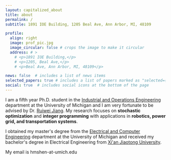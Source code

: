 ```yaml
---
layout: capitalized_about
title: about
permalink: /
subtitle: 1891 IOE Building, 1205 Beal Ave, Ann Arbor, MI, 48109

profile:
  align: right
  image: prof_pic.jpg
  image_circular: false # crops the image to make it circular
  address: # >
    # <p>1891 IOE Building,</p>
    # <p>1205, Beal Ave,</p>
    # <p>Beal Ave, Ann Arbor, MI, 48109</p>

news: false  # includes a list of news items
selected_papers: true # includes a list of papers marked as "selected={true}"
social: true  # includes social icons at the bottom of the page
---
```


I am a fifth year Ph.D. student in the [Industrial and Operations
Engineering](https://ioe.engin.umich.edu/) department at the University of
Michigan and I am very fortunate to be advised by Dr. [Ruiwei
Jiang](https://sites.google.com/site/ruiweijianguf/). My research focuses on
**stochastic optimization** and **integer programming** with applications in
**robotics, power grid, and transportation systems**. 

I obtained my master's degree from the [Electrical and Computer
Engineering](https://ece.engin.umich.edu/) department at the University of
Michigan and received my bachelor's degree in Electrical Engineering from [Xi'an
Jiaotong University](http://en.xjtu.edu.cn/).

My email is hmshen-at-umich.edu
